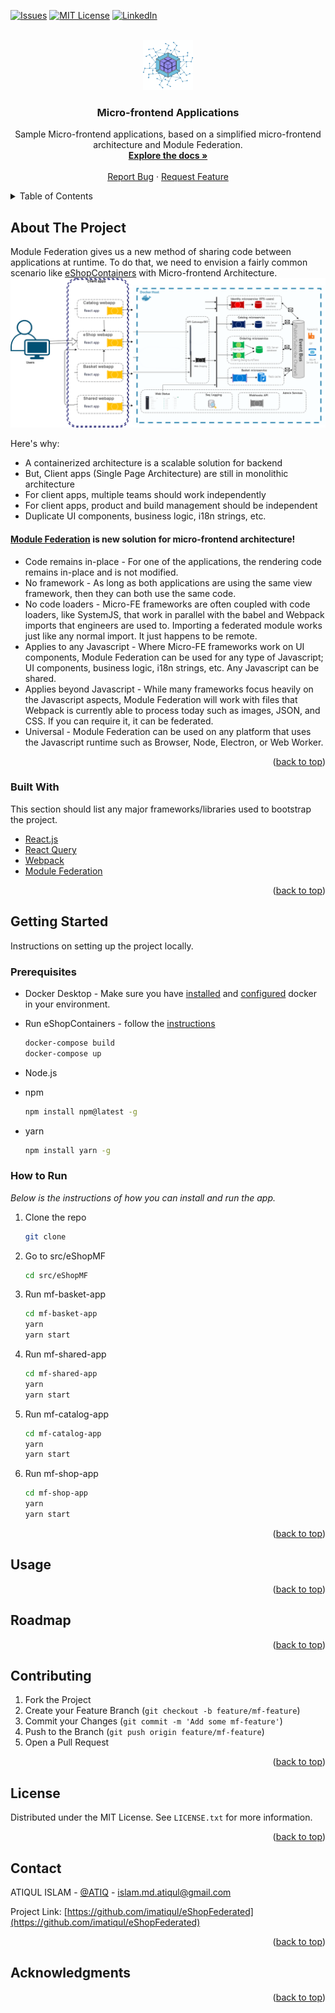 <div id="top"></div>
<!--
*** Thanks for review eShop Federated project
-->

<!-- PROJECT SHIELDS -->
<!--
*** A micro-frontend solution using Module Federation
-->
[![Issues][issues-shield]][issues-url]
[![MIT License][license-shield]][license-url]
[![LinkedIn][linkedin-shield]][linkedin-url]

<!-- PROJECT LOGO -->
<br />
<div align="center">
  <a href="https://github.com/imatiqul/eShopFederated">
    <img src="images/logo.png" alt="Logo" width="80" height="80">
  </a>

  <h3 align="center">Micro-frontend Applications</h3>

  <p align="center">
    Sample Micro-frontend applications, based on a simplified micro-frontend architecture and Module Federation.
    <br />
    <a href="#getting-started"><strong>Explore the docs »</strong></a>
    <br />
    <br />
    <a href="//github.com/imatiqul/eShopFederated/issues">Report Bug</a>
    ·
    <a href="//github.com/imatiqul/eShopFederated/issues">Request Feature</a>
  </p>
</div>

<!-- TABLE OF CONTENTS -->
<details>
  <summary>Table of Contents</summary>
  <ol>
    <li>
      <a href="#about-the-project">About The Project</a>
      <ul>
        <li><a href="#built-with">Built With</a></li>
      </ul>
    </li>
    <li>
      <a href="#getting-started">Getting Started</a>
      <ul>
        <li><a href="#prerequisites">Prerequisites</a></li>
        <li><a href="#how-to-run">How to Run</a></li>
      </ul>
    </li>
    <li><a href="#usage">Usage</a></li>
    <li><a href="#roadmap">Roadmap</a></li>
    <li><a href="#contributing">Contributing</a></li>
    <li><a href="#license">License</a></li>
    <li><a href="#contact">Contact</a></li>
    <li><a href="#acknowledgments">Acknowledgments</a></li>
  </ol>
</details>

<!-- ABOUT THE PROJECT -->
## About The Project
Module Federation gives us a new method of sharing code between applications at runtime. To do that, we need to envision a fairly common scenario like [eShopContainers](https://github.com/dotnet-architecture/eShopOnContainers) with Micro-frontend Architecture.
[![Product Name Screen Shot][product-screenshot]](https://module-federation.myshopify.com/)

Here's why:
* A containerized architecture is a scalable solution for backend
* But, Client apps (Single Page Architecture) are still in monolithic architecture
* For client apps, multiple teams should work independently
* For client apps, product and build management should be independent
* Duplicate UI components, business logic, i18n strings, etc.

#### [Module Federation]((https://module-federation.myshopify.com/)) is new solution for micro-frontend architecture!
* Code remains in-place - For one of the applications, the rendering code remains in-place and is not modified.
* No framework - As long as both applications are using the same view framework, then they can both use the same code.
* No code loaders - Micro-FE frameworks are often coupled with code loaders, like SystemJS, that work in parallel with the babel and Webpack imports that engineers are used to. Importing a federated module works just like any normal import. It just happens to be remote.
* Applies to any Javascript - Where Micro-FE frameworks work on UI components, Module Federation can be used for any type of Javascript; UI components, business logic, i18n strings, etc. Any Javascript can be shared. 
* Applies beyond Javascript - While many frameworks focus heavily on the Javascript aspects, Module Federation will work with files that Webpack is currently able to process today such as images, JSON, and CSS. If you can require it, it can be federated.
* Universal - Module Federation can be used on any platform that uses the Javascript runtime such as Browser, Node, Electron, or Web Worker.

<p align="right">(<a href="#top">back to top</a>)</p>

### Built With

This section should list any major frameworks/libraries used to bootstrap the project.

* [React.js](https://reactjs.org/)
* [React Query](https://react-query.tanstack.com/)
* [Webpack](https://webpack.js.org/)
* [Module Federation](https://webpack.js.org/concepts/module-federation/)

<p align="right">(<a href="#top">back to top</a>)</p>

<!-- GETTING STARTED -->
## Getting Started

Instructions on setting up the project locally.

### Prerequisites
* Docker Desktop - Make sure you have [installed](https://docs.docker.com/docker-for-windows/install/) and [configured](https://github.com/dotnet-architecture/eShopOnContainers/wiki/Windows-setup#configure-docker) docker in your environment.
* Run eShopContainers - follow the [instructions](https://github.com/dotnet-architecture/eShopOnContainers/blob/dev/README.md#getting-started)
  ```sh
  docker-compose build
  docker-compose up
  ```

* Node.js
* npm
  ```sh
  npm install npm@latest -g
  ```
* yarn
  ```sh
  npm install yarn -g
  ```

### How to Run

_Below is the instructions of how you can install and run the app._

1. Clone the repo
   ```sh
   git clone
   ```
2. Go to src/eShopMF   
   ```sh
   cd src/eShopMF
   ```
3. Run mf-basket-app   
   ```sh
   cd mf-basket-app
   yarn
   yarn start
   ```
4. Run mf-shared-app   
   ```sh
   cd mf-shared-app
   yarn
   yarn start
   ```
5. Run mf-catalog-app   
   ```sh
   cd mf-catalog-app
   yarn
   yarn start
   ```
6. Run mf-shop-app   
   ```sh
   cd mf-shop-app
   yarn
   yarn start
   ```

<p align="right">(<a href="#top">back to top</a>)</p>

<!-- USAGE EXAMPLES -->
## Usage

<p align="right">(<a href="#top">back to top</a>)</p>

<!-- ROADMAP -->
## Roadmap

<p align="right">(<a href="#top">back to top</a>)</p>

<!-- CONTRIBUTING -->
## Contributing

1. Fork the Project
2. Create your Feature Branch (`git checkout -b feature/mf-feature`)
3. Commit your Changes (`git commit -m 'Add some mf-feature'`)
4. Push to the Branch (`git push origin feature/mf-feature`)
5. Open a Pull Request

<p align="right">(<a href="#top">back to top</a>)</p>

<!-- LICENSE -->
## License

Distributed under the MIT License. See `LICENSE.txt` for more information.

<p align="right">(<a href="#top">back to top</a>)</p>

<!-- CONTACT -->
## Contact

ATIQUL ISLAM - [@ATIQ](https://imatiqul.com/) - islam.md.atiqul@gmail.com

Project Link: [https://github.com/imatiqul/eShopFederated](https://github.com/imatiqul/eShopFederated)

<p align="right">(<a href="#top">back to top</a>)</p>

<!-- ACKNOWLEDGMENTS -->
## Acknowledgments

<p align="right">(<a href="#top">back to top</a>)</p>

<!-- MARKDOWN LINKS & IMAGES -->
<!-- https://www.markdownguide.org/basic-syntax/#reference-style-links -->
[issues-shield]: https://img.shields.io/github/issues/imatiqul/eShopFederated.svg?style=for-the-badge
[issues-url]: https://github.com/imatiqul/eShopFederated/issues
[license-shield]: https://img.shields.io/github/license/imatiqul/eShopFederated?style=for-the-badge
[license-url]: https://github.com/imatiqul/eShopFederated/blob/master/LICENSE.txt
[linkedin-shield]: https://img.shields.io/badge/-LinkedIn-black.svg?style=for-the-badge&logo=linkedin&colorB=555
[linkedin-url]: https://www.linkedin.com/in/mdatiqulislam/
[product-screenshot]: images/MicroFrontend-Architecture-v1.png
[microservice-screenshot]: images/eShopOnContainers-architecture.png
